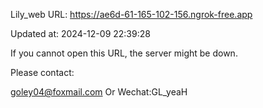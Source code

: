 Lily_web URL: https://ae6d-61-165-102-156.ngrok-free.app

Updated at: 2024-12-09 22:39:28

If you cannot open this URL, the server might be down.

Please contact: 

goley04@foxmail.com Or Wechat:GL_yeaH